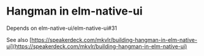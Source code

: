 # Hangman in elm-native-ui

Depends on elm-native-ui/elm-native-ui#31

See also [https://speakerdeck.com/mkvlr/building-hangman-in-elm-native-ui](https://speakerdeck.com/mkvlr/building-hangman-in-elm-native-ui)


